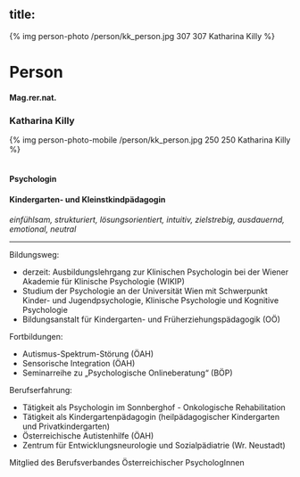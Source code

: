 title: 
---

{% img person-photo /person/kk_person.jpg 307 307 Katharina Killy %}
# Person

#### Mag.rer.nat.
### Katharina Killy
{% img person-photo-mobile /person/kk_person.jpg 250 250 Katharina Killy %}

#### <br>Psychologin
#### Kindergarten- und Kleinstkindpädagogin

*einfühlsam, strukturiert, lösungsorientiert, intuitiv, zielstrebig, ausdauernd, emotional, neutral*

---

Bildungsweg:
- derzeit: Ausbildungslehrgang zur Klinischen Psychologin bei der Wiener Akademie für Klinische Psychologie (WIKIP)
- Studium der Psychologie an der Universität Wien mit Schwerpunkt Kinder- und Jugendpsychologie, Klinische Psychologie und Kognitive Psychologie
- Bildungsanstalt für Kindergarten- und Früherziehungspädagogik (OÖ)

Fortbildungen: 
- Autismus-Spektrum-Störung (ÖAH) 
- Sensorische Integration (ÖAH)
- Seminarreihe zu „Psychologische Onlineberatung“ (BÖP) 

Berufserfahrung:
- Tätigkeit als Psychologin im Sonnberghof - Onkologische Rehabilitation 
- Tätigkeit als Kindergartenpädagogin (heilpädagogischer Kindergarten und Privatkindergarten)
- Österreichische Autistenhilfe (ÖAH)
- Zentrum für Entwicklungsneurologie und Sozialpädiatrie (Wr. Neustadt)

Mitglied des Berufsverbandes Österreichischer PsychologInnen